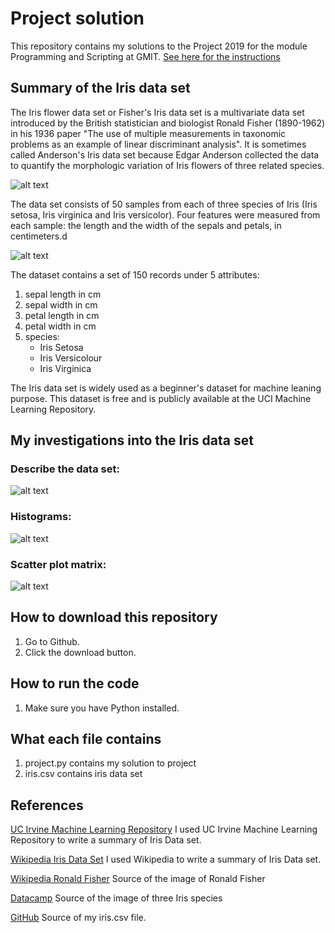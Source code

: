 # Project solution

This repository contains my solutions to the Project 2019 for the module Programming and Scripting at GMIT.
[See here for the instructions](https://github.com/ianmcloughlin/project-pands/raw/master/project.pdf)

## Summary of the Iris data set
The Iris flower data set or Fisher's Iris data set is a multivariate data set introduced by the British statistician and biologist Ronald Fisher (1890-1962) in his 1936 paper "The use of multiple measurements in taxonomic problems as an example of linear discriminant analysis". It is sometimes called Anderson's Iris data set because Edgar Anderson collected the data to quantify the morphologic variation of Iris flowers of three related species. 

![alt text](https://upload.wikimedia.org/wikipedia/commons/thumb/a/aa/Youngronaldfisher2.JPG/220px-Youngronaldfisher2.JPG "Ronald Fisher in 1913")

The data set consists of 50 samples from each of three species of Iris (Iris setosa, Iris virginica and Iris versicolor). Four features were measured from each sample: the length and the width of the sepals and petals, in centimeters.d

![alt text](https://s3.amazonaws.com/assets.datacamp.com/blog_assets/Machine+Learning+R/iris-machinelearning.png "Iris species")

The dataset contains a set of 150 records under 5 attributes:
1. sepal length in cm
2. sepal width in cm
3. petal length in cm
4. petal width in cm
5. species:
   * Iris Setosa
   * Iris Versicolour
   * Iris Virginica

The Iris data set is widely used as a beginner's dataset for machine leaning purpose. This dataset is free and is publicly available at the UCI Machine Learning Repository.

## My investigations into the Iris data set

### Describe the data set:

![alt text](https://user-images.githubusercontent.com/47215445/56854108-66c0d580-6929-11e9-9fd5-f0bcbbf981e9.jpg "Describe the dataset")

### Histograms:

![alt text](https://user-images.githubusercontent.com/47215445/56849791-1e85c100-68f1-11e9-8615-3ec16c9305f3.jpg "Histograms")

### Scatter plot matrix:

![alt text](https://user-images.githubusercontent.com/47215445/56854379-78a47780-692d-11e9-8e1f-1099178f1a6f.jpg "Scatter plot matrix")

## How to download this repository

1. Go to Github.
2. Click the download button.

## How to run the code

1. Make sure you have Python installed.

## What each file contains

1. project.py contains my solution to project
2. iris.csv contains iris data set

## References
[UC Irvine Machine Learning Repository](http://archive.ics.uci.edu/ml/datasets/Iris) I used UC Irvine Machine Learning Repository to write a summary of Iris Data set.

[Wikipedia Iris Data Set](https://en.wikipedia.org/wiki/Iris_flower_data_set) I used Wikipedia to write a summary of Iris Data set.

[Wikipedia Ronald Fisher](https://en.wikipedia.org/wiki/Ronald_Fisher) Source of the image of Ronald Fisher

[Datacamp](https://www.datacamp.com/community/tutorials/machine-learning-in-r) Source of the image of three Iris species

[GitHub](https://gist.github.com/curran/a08a1080b88344b0c8a7) Source of my iris.csv file.